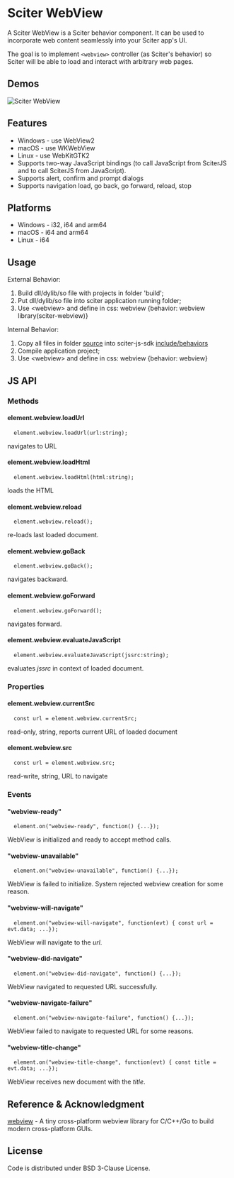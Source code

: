 # Sciter WebView
A Sciter WebView is a Sciter behavior component. It can be used to incorporate web content seamlessly into your Sciter app's UI.

The goal is to implement `<webview>` controller (as Sciter's behavior) so Sciter will be able to load and interact with arbitrary web pages.

## Demos
![Sciter WebView](https://sciter.com/wp-content/uploads/2022/04/sciter-webview.png)

## Features
* Windows - use WebView2 
* macOS - use WKWebView
* Linux - use WebKitGTK2
* Supports two-way JavaScript bindings (to call JavaScript from SciterJS and to call SciterJS from JavaScript).
* Supports alert, confirm and prompt dialogs
* Supports navigation load, go back, go forward, reload, stop

## Platforms
* Windows - i32, i64 and arm64
* macOS - i64 and arm64
* Linux - i64

## Usage
External Behavior: 
1. Build dll/dylib/so file with projects in folder 'build';
2. Put dll/dylib/so file into sciter application running folder;
3. Use \<webview\> and define in css: webview {behavior: webview library(sciter-webview)}

Internal Behavior: 
1. Copy all files in folder [source](https://gitlab.com/ArcRain/sciter-webview/-/tree/main/source) into sciter-js-sdk [include/behaviors](https://gitlab.com/sciter-engine/sciter-js-sdk/-/tree/main/include/behaviors)
2. Compile application project;
3. Use \<webview\> and define in css: webview {behavior: webview}

## JS API

### Methods

#### element.webview.loadUrl

```JS
  element.webview.loadUrl(url:string);
```
navigates to URL

#### element.webview.loadHtml

```JS
  element.webview.loadHtml(html:string);
```
loads the HTML

#### element.webview.reload

```JS
  element.webview.reload();
```
re-loads last loaded document.

#### element.webview.goBack

```JS
  element.webview.goBack();
```
navigates backward.

#### element.webview.goForward

```JS
  element.webview.goForward();
```
navigates forward.

#### element.webview.evaluateJavaScript

```JS
  element.webview.evaluateJavaScript(jssrc:string);
```
evaluates _jssrc_ in context of loaded document.

### Properties

#### element.webview.currentSrc

```JS
  const url = element.webview.currentSrc;
```
read-only, string, reports current URL of loaded document

#### element.webview.src

```JS
  const url = element.webview.src;
```
read-write, string, URL to navigate

### Events

#### "webview-ready"

```JS
  element.on("webview-ready", function() {...});
```
WebView is initialized and ready to accept method calls.

#### "webview-unavailable"

```JS
  element.on("webview-unavailable", function() {...});
```
WebView is failed to initialize. System rejected webview creation for some reason.

#### "webview-will-navigate"

```JS
  element.on("webview-will-navigate", function(evt) { const url = evt.data; ...});
```

WebView will navigate to the _url_.

#### "webview-did-navigate"

```JS
  element.on("webview-did-navigate", function() {...});
```

WebView navigated to requested URL successfully.

#### "webview-navigate-failure"

```JS
  element.on("webview-navigate-failure", function() {...});
```

WebView failed to navigate to requested URL for some reasons.

#### "webview-title-change"

```JS
  element.on("webview-title-change", function(evt) { const title = evt.data; ...});
```
WebView receives new document with the _title_.

## Reference & Acknowledgment

[webview](https://github.com/webview/webview) - A tiny cross-platform webview library for C/C++/Go to build modern cross-platform GUIs.

## License

Code is distributed under BSD 3-Clause License.